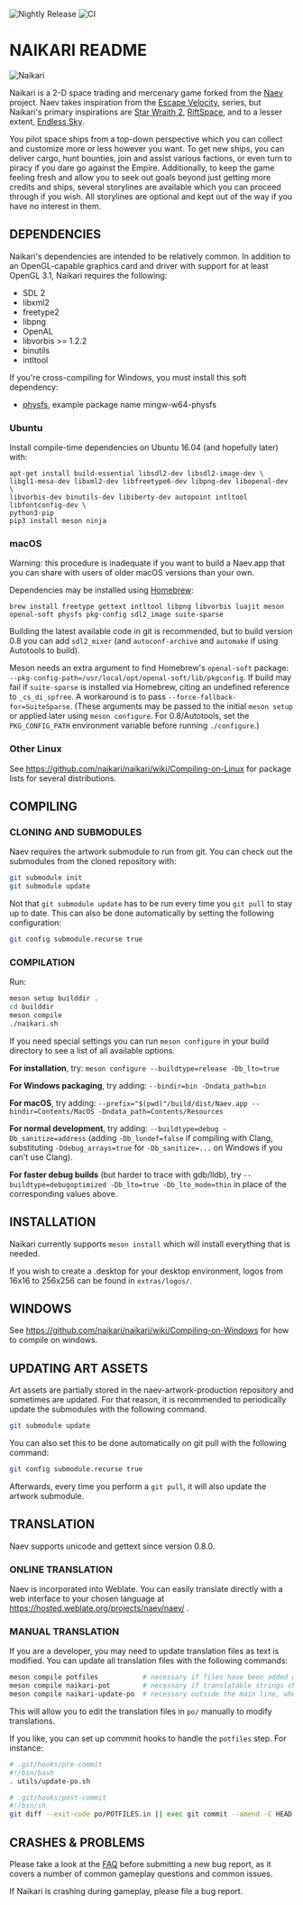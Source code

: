 ![Nightly Release](https://github.com/naikari/naikari/workflows/Nightly%20Release/badge.svg) ![CI](https://github.com/naikari/naikari/workflows/CI/badge.svg)
# NAIKARI README

![Naikari](https://naikari.github.io/images/logo.png)

Naikari is a 2-D space trading and mercenary game forked from the
[Naev](https://naev.org) project. Naev takes inspiration from the
[Escape Velocity](https://en.wikipedia.org/wiki/Escape_Velocity_(video_game)),
series, but Naikari's primary inspirations are
[Star Wraith 2](https://archive.org/details/swizzle_demu_SW2),
[RiftSpace](https://archive.org/details/RiftSpace), and to a lesser extent,
[Endless Sky](https://endless-sky.github.io).

You pilot space ships from a top-down perspective which you can collect and
customize more or less however you want. To get new ships, you can deliver
cargo, hunt bounties, join and assist various factions, or even turn to piracy
if you dare go against the Empire. Additionally, to keep the game feeling fresh
and allow you to seek out goals beyond just getting more credits and ships,
several storylines are available which you can proceed through if you wish.
All storylines are optional and kept out of the way if you have no interest in
them.

## DEPENDENCIES

Naikari's dependencies are intended to be relatively common. In addition to an
OpenGL-capable graphics card and driver with support for at least OpenGL 3.1,
Naikari requires the following:
* SDL 2
* libxml2
* freetype2
* libpng
* OpenAL
* libvorbis >= 1.2.2
* binutils
* intltool

If you're cross-compiling for Windows, you must install this soft dependency:
* [physfs](https://icculus.org/physfs/), example package name mingw-w64-physfs


### Ubuntu

Install compile-time dependencies on Ubuntu 16.04 (and hopefully later) with:

```
apt-get install build-essential libsdl2-dev libsdl2-image-dev \
libgl1-mesa-dev libxml2-dev libfreetype6-dev libpng-dev libopenal-dev \
libvorbis-dev binutils-dev libiberty-dev autopoint intltool libfontconfig-dev \
python3-pip
pip3 install meson ninja
```

### macOS

Warning: this procedure is inadequate if you want to build a Naev.app that you can share with users of older macOS versions than your own.

Dependencies may be installed using [Homebrew](https://brew.sh):
```
brew install freetype gettext intltool libpng libvorbis luajit meson openal-soft physfs pkg-config sdl2_image suite-sparse
```
Building the latest available code in git is recommended, but to build version 0.8 you can add `sdl2_mixer` (and `autoconf-archive` and `automake` if using Autotools to build).

Meson needs an extra argument to find Homebrew's `openal-soft` package: `--pkg-config-path=/usr/local/opt/openal-soft/lib/pkgconfig`.
If build may fail if `suite-sparse` is installed via Homebrew, citing an undefined reference to `_cs_di_spfree`. A workaround is to pass `--force-fallback-for=SuiteSparse`.
(These arguments may be passed to the initial `meson setup` or applied later using `meson configure`. For 0.8/Autotools, set the `PKG_CONFIG_PATH` environment variable before running `./configure`.)

### Other Linux

See https://github.com/naikari/naikari/wiki/Compiling-on-Linux for
package lists for several distributions.

## COMPILING

### CLONING AND SUBMODULES

Naev requires the artwork submodule to run from git. You can check out the
submodules from the cloned repository with:

```bash
git submodule init
git submodule update
```

Not that `git submodule update` has to be run every time you `git pull` to stay
up to date. This can also be done automatically by setting the following
configuration:

```bash
git config submodule.recurse true
```

### COMPILATION

Run:

```bash
meson setup builddir .
cd builddir
meson compile
./naikari.sh
```

If you need special settings you can run `meson configure` in your build
directory to see a list of all available options.

**For installation**, try: `meson configure --buildtype=release -Db_lto=true`

**For Windows packaging**, try adding: `--bindir=bin -Dndata_path=bin`

**For macOS**, try adding: `--prefix="$(pwd)"/build/dist/Naev.app --bindir=Contents/MacOS -Dndata_path=Contents/Resources`

**For normal development**, try adding: `--buildtype=debug -Db_sanitize=address` (adding `-Db_lundef=false` if compiling with Clang, substituting `-Ddebug_arrays=true` for `-Db_sanitize=...` on Windows if you can't use Clang).

**For faster debug builds** (but harder to trace with gdb/lldb), try `--buildtype=debugoptimized -Db_lto=true -Db_lto_mode=thin` in place of the corresponding values above.

## INSTALLATION

Naikari currently supports `meson install` which will install everything that
is needed.

If you wish to create a .desktop for your desktop environment, logos
from 16x16 to 256x256 can be found in `extras/logos/`.

## WINDOWS

See https://github.com/naikari/naikari/wiki/Compiling-on-Windows for how to compile on windows.

## UPDATING ART ASSETS

Art assets are partially stored in the naev-artwork-production repository and
sometimes are updated. For that reason, it is recommended to periodically
update the submodules with the following command.

```bash
git submodule update
```

You can also set this to be done automatically on git pull with the following
command:

```bash
git config submodule.recurse true
```

Afterwards, every time you perform a `git pull`, it will also update the
artwork submodule.

## TRANSLATION

Naev supports unicode and gettext since version 0.8.0.

### ONLINE TRANSLATION

Naev is incorporated into Weblate. You can easily translate directly with a web
interface to your chosen language at
https://hosted.weblate.org/projects/naev/naev/ .

### MANUAL TRANSLATION

If you are a developer, you may need to update translation files as
text is modified. You can update all translation files with the
following commands:

```bash
meson compile potfiles           # necessary if files have been added or removed
meson compile naikari-pot        # necessary if translatable strings changed
meson compile naikari-update-po  # necessary outside the main line, where Weblate handles it
```

This will allow you to edit the translation files in `po/` manually to modify
translations.

If you like, you can set up commmit hooks to handle the `potfiles` step. For instance:
```bash
# .git/hooks/pre-commit
#!/bin/bash
. utils/update-po.sh

# .git/hooks/post-commit
#!/bin/sh
git diff --exit-code po/POTFILES.in || exec git commit --amend -C HEAD po/POTFILES.in
```

## CRASHES & PROBLEMS

Please take a look at the [FAQ](https://github.com/naev/naev/wiki/FAQ) before submitting a new
bug report, as it covers a number of common gameplay questions and
common issues.

If Naikari is crashing during gameplay, please file a bug report.

